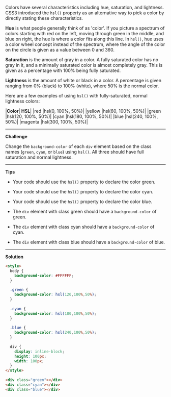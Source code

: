 Colors have several characteristics including hue, saturation, and lightness. CSS3 introduced the `hsl()` property as an alternative way to pick a color by directly stating these characteristics.

**Hue** is what people generally think of as 'color'. If you picture a spectrum of colors starting with red on the left, moving through green in the middle, and blue on right, the hue is where a color fits along this line. In `hsl()`, hue uses a color wheel concept instead of the spectrum, where the angle of the color on the circle is given as a value between 0 and 360.

**Saturation** is the amount of gray in a color. A fully saturated color has no gray in it, and a minimally saturated color is almost completely gray. This is given as a percentage with 100% being fully saturated.

**Lightness** is the amount of white or black in a color. A percentage is given ranging from 0% (black) to 100% (white), where 50% is the normal color.

Here are a few examples of using `hsl()` with fully-saturated, normal lightness colors:

|**Color**|	**HSL**|
|red	|hsl(0, 100%, 50%)|
|yellow	|hsl(60, 100%, 50%)|
|green	|hsl(120, 100%, 50%)|
|cyan	|hsl(180, 100%, 50%)|
|blue	|hsl(240, 100%, 50%)|
|magenta	|hsl(300, 100%, 50%)|

---
**Challenge**

Change the `background-color` of each `div` element based on the class names (`green`, `cyan`, or `blue`) using `hsl()`. All three should have full saturation and normal lightness.

---
**Tips**

- Your code should use the `hsl()` property to declare the color green.
- Your code should use the `hsl()` property to declare the color cyan.

- Your code should use the `hsl()` property to declare the color blue.

- The `div` element with class green should have a `background-color` of green.

- The `div` element with class cyan should have a `background-color` of cyan.

- The `div` element with class blue should have a `background-color` of blue.

---
**Solution**

```html
<style>
  body {
    background-color: #FFFFFF;
  }
  
  .green {
    background-color: hsl(120,100%,50%);
  }
  
  .cyan {
    background-color: hsl(180,100%,50%);
  }
  
  .blue {
    background-color: hsl(240,100%,50%);
  }
  
  div {
    display: inline-block;
    height: 100px;
    width: 100px;
  }
</style>
  
<div class="green"></div>
<div class="cyan"></div>
<div class="blue"></div>
```